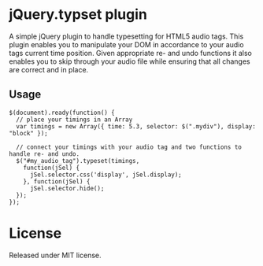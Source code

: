 # jQuery.typset plugin

A simple jQuery plugin to handle typesetting for HTML5 audio tags. This plugin enables you
to manipulate your DOM in accordance to your audio tags current time position. Given appropriate
re- and undo functions it also enables you to skip through your audio file while ensuring that
all changes are correct and in place.

## Usage

    $(document).ready(function() {
      // place your timings in an Array
      var timings = new Array({ time: 5.3, selector: $(".mydiv"), display: "block" });
      
      // connect your timings with your audio tag and two functions to handle re- and undo.
      $("#my_audio_tag").typeset(timings, 
        function(jSel) {
          jSel.selector.css('display', jSel.display);
        }, function(jSel) {
          jSel.selector.hide();
      });
    });

# License

Released under MIT license.